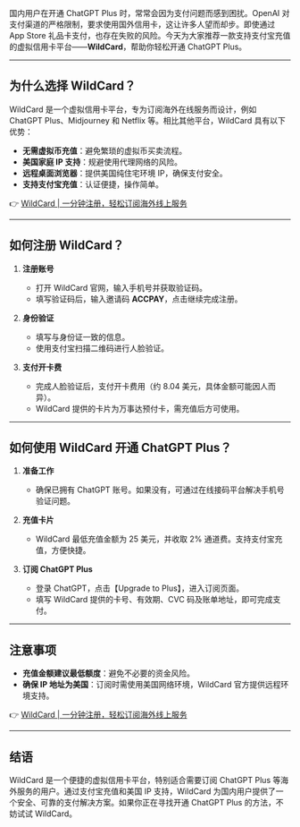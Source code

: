 国内用户在开通 ChatGPT Plus 时，常常会因为支付问题而感到困扰。OpenAI 对支付渠道的严格限制，要求使用国外信用卡，这让许多人望而却步。即使通过 App Store 礼品卡支付，也存在失败的风险。今天为大家推荐一款支持支付宝充值的虚拟信用卡平台——**WildCard**，帮助你轻松开通 ChatGPT Plus。

---

## 为什么选择 WildCard？

WildCard 是一个虚拟信用卡平台，专为订阅海外在线服务而设计，例如 ChatGPT Plus、Midjourney 和 Netflix 等。相比其他平台，WildCard 具有以下优势：

- **无需虚拟币充值**：避免繁琐的虚拟币买卖流程。
- **美国家庭 IP 支持**：规避使用代理网络的风险。
- **远程桌面浏览器**：提供美国纯住宅环境 IP，确保支付安全。
- **支持支付宝充值**：认证便捷，操作简单。

👉 [WildCard | 一分钟注册，轻松订阅海外线上服务](https://bit.ly/bewildcard)

---

## 如何注册 WildCard？

1. **注册账号**  
   - 打开 WildCard 官网，输入手机号并获取验证码。
   - 填写验证码后，输入邀请码 **ACCPAY**，点击继续完成注册。

2. **身份验证**  
   - 填写与身份证一致的信息。
   - 使用支付宝扫描二维码进行人脸验证。

3. **支付开卡费**  
   - 完成人脸验证后，支付开卡费用（约 8.04 美元，具体金额可能因人而异）。
   - WildCard 提供的卡片为万事达预付卡，需充值后方可使用。

---

## 如何使用 WildCard 开通 ChatGPT Plus？

1. **准备工作**  
   - 确保已拥有 ChatGPT 账号。如果没有，可通过在线接码平台解决手机号验证问题。

2. **充值卡片**  
   - WildCard 最低充值金额为 25 美元，并收取 2% 通道费。支持支付宝充值，方便快捷。

3. **订阅 ChatGPT Plus**  
   - 登录 ChatGPT，点击【Upgrade to Plus】，进入订阅页面。
   - 填写 WildCard 提供的卡号、有效期、CVC 码及账单地址，即可完成支付。

---

## 注意事项

- **充值金额建议最低额度**：避免不必要的资金风险。
- **确保 IP 地址为美国**：订阅时需使用美国网络环境，WildCard 官方提供远程环境支持。

👉 [WildCard | 一分钟注册，轻松订阅海外线上服务](https://bit.ly/bewildcard)

---

## 结语

WildCard 是一个便捷的虚拟信用卡平台，特别适合需要订阅 ChatGPT Plus 等海外服务的用户。通过支付宝充值和美国 IP 支持，WildCard 为国内用户提供了一个安全、可靠的支付解决方案。如果你正在寻找开通 ChatGPT Plus 的方法，不妨试试 WildCard。